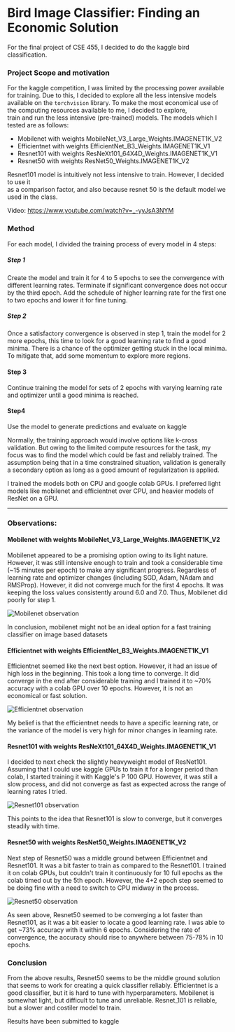 # Bird Image Classifier: Finding an Economic Solution  

For the final project of CSE 455, I decided to do the kaggle bird classification. 


### Project Scope and motivation

For the kaggle competition, I was limited by the processing power 
available for training. Due to this, I decided to  explore all the 
less intensive models available on the `torchvision` library. To make 
the most economical use of the computing resources available to me, I decided to explore,  
train and run the less intensive (pre-trained) models. The models which I tested are as follows: 

- Mobilenet with weights MobileNet_V3_Large_Weights.IMAGENET1K_V2
- Efficientnet with weights EfficientNet_B3_Weights.IMAGENET1K_V1
- Resnet101 with weights ResNeXt101_64X4D_Weights.IMAGENET1K_V1
- Resnet50 with weights ResNet50_Weights.IMAGENET1K_V2

Resnet101 model is intuitively not less intensive to train. However, I decided to use it  
as a comparison factor, and also because resnet 50 is the default model we used in the class. 

Video: https://www.youtube.com/watch?v=_-yyJsA3NYM

### Method

For each model, I divided the training process of every model in 4 steps: 

##### Step 1 
Create the model and train it for 4 to 5 epochs to see the convergence with different 
learning rates. Terminate if significant convergence does not occur by the third epoch. 
Add the schedule of higher learning rate for the first one to two epochs and lower it for fine tuning. 


##### Step 2
Once a satisfactory convergence is observed in step 1, train the model for 2 more epochs, this time
to look for a good learning rate to find a good minima. There is a chance of the optimizer getting 
stuck in the local minima. To mitigate that, add some momentum to explore more regions. 

#### Step 3
Continue training the model for sets of 2 epochs with varying learning rate and optimizer
until a good minima is reached. 

#### Step4 
Use the model to generate predictions and evaluate on kaggle


Normally, the training approach would involve options like k-cross validation. But owing to the limited 
compute resources for the task, my focus was to find the model which could be fast and reliably trained.
The assumption being that in a time constrained situation, validation is generally a secondary option as long as a good amount of 
regularization is applied. 

I trained the models both on CPU and google colab GPUs. I preferred light models like mobilenet 
and efficientnet over CPU, and heavier models of ResNet on a GPU.

_______

### Observations: 


#### Mobilenet with weights MobileNet_V3_Large_Weights.IMAGENET1K_V2

Mobilenet appeared to be a promising option owing to its light nature. However, it was still intensive enough to train
and took a considerable time (~15 minutes per epoch) to make any significant progress. Regardless of learning rate and optimizer 
changes (including SGD, Adam, NAdam and RMSProp). However, it did not converge much for the first 4 epochs. 
It was keeping the loss values consistently around 6.0 and 7.0. Thus, Mobilenet did poorly for step 1. 

![Mobilenet observation]( images/mobilenet.png "Mobilenet observation")

In conclusion, mobilenet might not be an ideal option for a fast training classifier on image based datasets


#### Efficientnet with weights EfficientNet_B3_Weights.IMAGENET1K_V1

Efficientnet seemed like the next best option. However, it had an issue of high loss in the beginning. This took a 
long time to converge. It did converge in the end after considerable training and I trained it to ~70% accuracy with a colab GPU over 10 epochs. However, 
it is not an economical or fast solution. 

![Efficientnet observation]( images/efficientnet.png "Efficientnet observation")

My belief is that the efficientnet needs to have a specific learning rate, or the variance 
of the model is very high for minor changes in learning rate. 


#### Resnet101 with weights ResNeXt101_64X4D_Weights.IMAGENET1K_V1

I decided to next check the slightly heavyweight model of ResNet101. Assuming that I could use 
kaggle GPUs to train it for a longer period than colab, I started training it with Kaggle's 
P 100 GPU. However, it was still a slow process, and did not converge as fast as expected across the 
range of learning rates I tried. 

![Resnet101 observation](images/resnet101_all.png "Resnet101 observation")

This points to the idea that Resnet101 is slow to converge, but it converges steadily with time. 


#### Resnet50 with weights ResNet50_Weights.IMAGENET1K_V2

Next step of Resnet50 was a middle ground between Efficientnet and Resnet101. It was a bit faster to train 
as compared to the Resnet101. I trained it on colab GPUs, but couldn't train it continuously for 10 full epochs as 
the colab timed out by the 5th epoch. However, the 4+2 epoch step seemed to be doing fine with a need to switch to CPU 
midway in the process. 

![Resnet50 observation]( images/res50.png "")


As seen above, Resnet50 seemed to be converging a lot faster than Resnet101, as it was a bit easier to locate a
good learning rate. I was able to get ~73% accuracy with it within 6 epochs. Considering the rate of convergence, 
the accuracy should rise to anywhere between 75-78% in 10 epochs. 


### Conclusion

From the above results, Resnet50 seems to be the middle ground solution that seems to work for creating a quick classifier reliably. 
Efficientnet is a good classifier, but it is hard to tune with hyperparameters. Mobilenet is somewhat light, but difficult to tune and unreliable. 
Resnet_101 is reliable, but a slower and costiler model to train. 

Results have been submitted to kaggle












